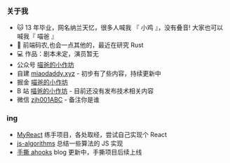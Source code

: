 ### 关于我

- :cat: 13 年毕业，网名纳兰天忆，很多人喊我 『 小鸡 』，没有叠音! 大家也可以喊我『 喵爸 』
- :car: 前端码农,也会一点其他的，最近在研究 Rust
- :computer: 作品：剧本未定，演员暂无
- 公众号 [喵爸的小作坊](https://static.miaodaddy.xyz/blog-static/web/mp.png)
- 自建 [miaodaddy.xyz](https://miaodaddy.xyz/) - 初步有了些内容，持续更新中
- 掘金 [喵爸的小作坊](https://juejin.cn/user/1679709495365405)
- B 站 [喵爸的小作坊](https://space.bilibili.com/358475887) - 目前还没有发布技术相关内容
- 微信 [zjh001ABC](https://static.miaodaddy.xyz/blog-static/web/user.jpg) - 备注你是谁

### ing

- [MyReact](https://github.com/nalantianyi/my-react) 练手项目，各处取经，尝试自己实现个 React
- [js-algorithms](https://github.com/nalantianyi/js-algorithms) 总结一些算法的 JS 实现
- [手撕 ahooks](https://juejin.cn/column/7308371444371324928) blog 更新中，手撕项目后续上线
